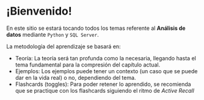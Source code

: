 # ¡Bienvenido!

En este sitio se estará tocando todos los temas referente al **Análisis de datos** mediante `Python` y `SQL Server`.

La metodología del aprendizaje se basará en:

* Teoría: La teoría será tan profunda como la necesaria, llegando hasta el tema fundamental para la compresión del capítulo actual.
* Ejemplos: Los ejemplos puede tener un contexto (un caso que se puede dar en la vida real) o no, dependiendo del tema.
* Flashcards (toggles): Para poder retener lo aprendido, se recomienda que se practique con los flashcards siguiendo el ritmo de *Active Recall*
